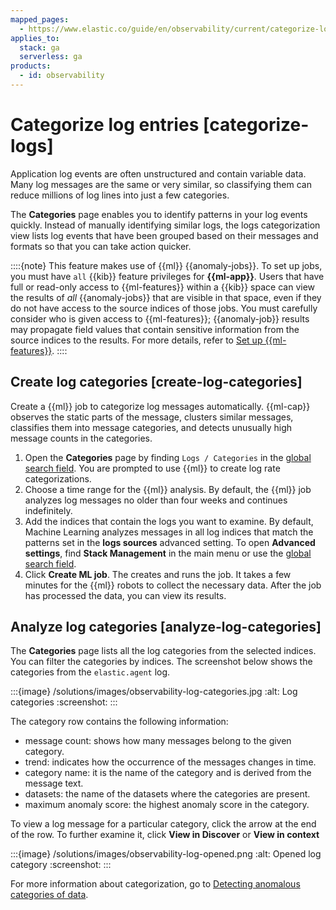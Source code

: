 ```yaml
---
mapped_pages:
  - https://www.elastic.co/guide/en/observability/current/categorize-logs.html
applies_to:
  stack: ga
  serverless: ga
products:
  - id: observability
---
```


# Categorize log entries [categorize-logs]

Application log events are often unstructured and contain variable data. Many log messages are the same or very similar, so classifying them can reduce millions of log lines into just a few categories.

The **Categories** page enables you to identify patterns in your log events quickly. Instead of manually identifying similar logs, the logs categorization view lists log events that have been grouped based on their messages and formats so that you can take action quicker.

::::{note}
This feature makes use of {{ml}} {{anomaly-jobs}}. To set up jobs, you must have `all` {{kib}} feature privileges for **{{ml-app}}**. Users that have full or read-only access to {{ml-features}} within a {{kib}} space can view the results of *all* {{anomaly-jobs}} that are visible in that space, even if they do not have access to the source indices of those jobs. You must carefully consider who is given access to {{ml-features}}; {{anomaly-job}} results may propagate field values that contain sensitive information from the source indices to the results. For more details, refer to [Set up {{ml-features}}](/explore-analyze/machine-learning/setting-up-machine-learning.md).
::::

## Create log categories [create-log-categories]

Create a {{ml}} job to categorize log messages automatically. {{ml-cap}} observes the static parts of the message, clusters similar messages, classifies them into message categories, and detects unusually high message counts in the categories.

1. Open the **Categories** page by finding `Logs / Categories` in the [global search field](/explore-analyze/find-and-organize/find-apps-and-objects.md). You are prompted to use {{ml}} to create log rate categorizations.
2. Choose a time range for the {{ml}} analysis. By default, the {{ml}} job analyzes log messages no older than four weeks and continues indefinitely.
3. Add the indices that contain the logs you want to examine. By default, Machine Learning analyzes messages in all log indices that match the patterns set in the **logs sources** advanced setting. To open **Advanced settings**, find **Stack Management** in the main menu or use the [global search field](/explore-analyze/find-and-organize/find-apps-and-objects.md).
4. Click **Create ML job**. The creates and runs the job. It takes a few minutes for the {{ml}} robots to collect the necessary data. After the job has processed the data, you can view its results.


## Analyze log categories [analyze-log-categories]

The **Categories** page lists all the log categories from the selected indices. You can filter the categories by indices. The screenshot below shows the categories from the `elastic.agent` log.

:::{image} /solutions/images/observability-log-categories.jpg
:alt: Log categories
:screenshot:
:::

The category row contains the following information:

* message count: shows how many messages belong to the given category.
* trend: indicates how the occurrence of the messages changes in time.
* category name: it is the name of the category and is derived from the message text.
* datasets: the name of the datasets where the categories are present.
* maximum anomaly score: the highest anomaly score in the category.

To view a log message for a particular category, click the arrow at the end of the row. To further examine it, click **View in Discover** or **View in context**

:::{image} /solutions/images/observability-log-opened.png
:alt: Opened log category
:screenshot:
:::

For more information about categorization, go to [Detecting anomalous categories of data](/explore-analyze/machine-learning/anomaly-detection/ml-configuring-categories.md).
